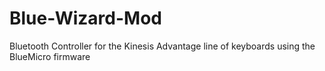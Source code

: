 # Blue-Wizard-Mod
 Bluetooth Controller for the Kinesis Advantage line of keyboards using the BlueMicro firmware
